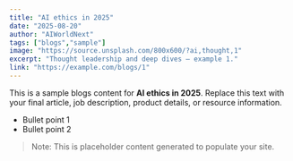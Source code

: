 ```yaml
---
title: "AI ethics in 2025"
date: "2025-08-20"
author: "AIWorldNext"
tags: ["blogs","sample"]
image: "https://source.unsplash.com/800x600/?ai,thought,1"
excerpt: "Thought leadership and deep dives — example 1."
link: "https://example.com/blogs/1"
---
```


This is a sample blogs content for **AI ethics in 2025**. Replace this text with your final article, job description, product details, or resource information.

- Bullet point 1
- Bullet point 2

> Note: This is placeholder content generated to populate your site.
